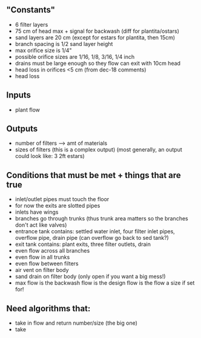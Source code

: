 ## "Constants"
- 6 filter layers
- 75 cm of head max + signal for backwash (diff for plantita/ostars)
- sand layers are 20 cm (except for estars for plantita, then 15cm)
- branch spacing is 1/2 sand layer height
- max orifice size is 1/4"
- possible orifice sizes are 1/16, 1/8, 3/16, 1/4 inch
- drains must be large enough so they flow can exit with 10cm head
- head loss in orifices <5 cm (from dec-18 comments)
- head loss 

## Inputs
- plant flow

## Outputs
- number of filters --> amt of materials
- sizes of filters (this is a complex output) (most generally, an output could look like: 3 2ft estars)

## Conditions that must be met + things that are true
- inlet/outlet pipes must touch the floor
- for now the exits are slotted pipes
- inlets have wings
- branches go through trunks (thus trunk area matters so the branches don't act like valves)
- entrance tank contains: settled water inlet, four filter inlet pipes, overflow pipe, drain pipe (can overflow go back to sed tank?)
- exit tank contains: plant exits, three filter outlets, drain
- even flow across all branches
- even flow in all trunks
- even flow between filters
- air vent on filter body
- sand drain on filter body (only open if you want a big mess!)
- max flow is the backwash flow is the design flow is the flow a size if set for! 

## Need algorithms that:
- take in flow and return number/size (the big one)
- take 
